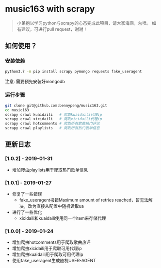 # music163 with scrapy
> 小弟抱以学习python与scrapy的心态完成此项目，请大家海涵，勿喷。
> 如有建议，可进行pull request，谢谢！

## 如何使用？

### 安装依赖
```sh
python3.7 -m pip install scrapy pymongo requests fake_useragent
```

注意: 需要预先安装好mongodb

### 运行步骤
```sh
git clone git@github.com:bennypeng/music163.git
cd music163
scrapy crawl kuaidaili   # 爬取kuaidaili代理ip
scrapy crawl xicidaili   # 爬取xicidaili代理ip
scrapy crawl hotcomments # 爬取所有歌曲热门评论
scrapy crawl playlists   # 爬取所有热门歌单信息
```

## 更新日志
### [1.0.2] - 2019-01-31
- 增加爬虫playlists用于爬取热门歌单信息
### [1.0.1] - 2019-01-27
- 修复了一些错误
    - fake_useragent报错Maximum amount of retries reached，暂无法解决，改为直接从配置中随机读取ua
- 进行了一些优化
    - xicidaili和kuaidaili使用同一个item来存储代理
### [1.0.0] - 2019-01-24
- 增加爬虫hotcomments用于爬取歌曲热评
- 增加爬虫xicidaili用于爬取可用代理ip
- 增加爬虫kuaidaili用于爬取可用代理ip
- 使用fake_useragent生成随机USER-AGENT

